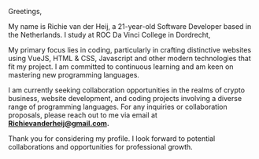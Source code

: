 Greetings,

My name is Richie van der Heij, a 21-year-old Software Developer based in the Netherlands.
I study at ROC Da Vinci College in Dordrecht,

My primary focus lies in coding, particularly in crafting distinctive websites using VueJS, HTML & CSS, Javascript and other modern technologies that fit my project.
I am committed to continuous learning and am keen on mastering new programming languages.

I am currently seeking collaboration opportunities in the realms of crypto business, website development, and coding projects involving a diverse range of programming languages.
For any inquiries or collaboration proposals, please reach out to me via email at **Richievanderheij@gmail.com.**

Thank you for considering my profile. I look forward to potential collaborations and opportunities for professional growth.
